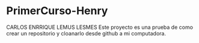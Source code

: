 # PrimerCurso-Henry
 CARLOS ENRRIQUE LEMUS LESMES 
 Este proyecto es una prueba de como crear un repositorio y cloanarlo desde github a mi computadora. 
